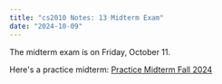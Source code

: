 ```yaml
---
title: "cs2010 Notes: 13 Midterm Exam"
date: "2024-10-09"
---
```



The midterm exam is on Friday, October 11.

Here's a practice midterm: [Practice Midterm Fall 2024](../sample-midterm.pdf)
